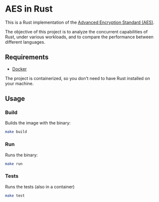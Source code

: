 # AES in Rust

This is a Rust implementation of the [Advanced Encryption Standard (AES)](https://nvlpubs.nist.gov/nistpubs/fips/nist.fips.197.pdf).

The objective of this project is to analyze the concurrent capabilities of Rust, under various workloads, and to compare the performance between different languages.

## Requirements

- [Docker](https://www.docker.com/)

The project is containerized, so you don't need to have Rust installed on your machine.

## Usage

### Build

Builds the image with the binary:
```bash
make build
```

### Run

Runs the binary:
```bash
make run
```

### Tests

Runs the tests (also in a container)
```bash
make test
```
